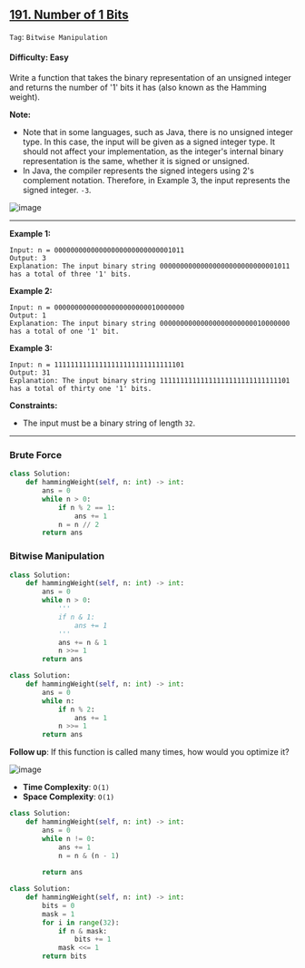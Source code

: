 ## [191. Number of 1 Bits](https://leetcode.com/problems/number-of-1-bits)

```Tag```: ```Bitwise Manipulation```

#### Difficulty: Easy

Write a function that takes the binary representation of an unsigned integer and returns the number of '1' bits it has (also known as the Hamming weight).

__Note:__

- Note that in some languages, such as Java, there is no unsigned integer type. In this case, the input will be given as a signed integer type. It should not affect your implementation, as the integer's internal binary representation is the same, whether it is signed or unsigned.
- In Java, the compiler represents the signed integers using 2's complement notation. Therefore, in Example 3, the input represents the signed integer. ```-3```.

![image](https://github.com/quananhle/Python/assets/35042430/20fba5ef-cdd9-4900-b751-348d8f8f0a4c)

---

__Example 1:__
```
Input: n = 00000000000000000000000000001011
Output: 3
Explanation: The input binary string 00000000000000000000000000001011 has a total of three '1' bits.
```

__Example 2:__
```
Input: n = 00000000000000000000000010000000
Output: 1
Explanation: The input binary string 00000000000000000000000010000000 has a total of one '1' bit.
```

__Example 3:__
```
Input: n = 11111111111111111111111111111101
Output: 31
Explanation: The input binary string 11111111111111111111111111111101 has a total of thirty one '1' bits.
```

__Constraints:__

- The input must be a binary string of length ```32```.
 
---

### Brute Force

```Python
class Solution:
    def hammingWeight(self, n: int) -> int:
        ans = 0
        while n > 0:
            if n % 2 == 1:
                ans += 1
            n = n // 2
        return ans
```

### Bitwise Manipulation

```Python
class Solution:
    def hammingWeight(self, n: int) -> int:
        ans = 0
        while n > 0:
            '''
            if n & 1:
                ans += 1
            '''
            ans += n & 1
            n >>= 1
        return ans
```

```Python
class Solution:
    def hammingWeight(self, n: int) -> int:
        ans = 0
        while n:
            if n % 2:
                ans += 1
            n >>= 1
        return ans
```

__Follow up__: If this function is called many times, how would you optimize it?

![image](https://leetcode.com/media/original_images/191_Number_Of_Bits.png)

- __Time Complexity__: ```O(1)```
- __Space Complexity__: ```O(1)```

```Python
class Solution:
    def hammingWeight(self, n: int) -> int:
        ans = 0
        while n != 0:
            ans += 1
            n = n & (n - 1)
        
        return ans
```

```Python
class Solution:
    def hammingWeight(self, n: int) -> int:
        bits = 0
        mask = 1
        for i in range(32):
            if n & mask:
                bits += 1
            mask <<= 1
        return bits
```
